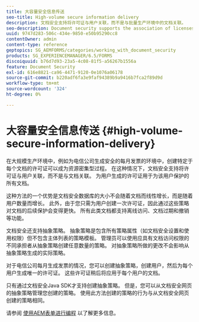 ```yaml
---
title: 大容量安全信息传送
seo-title: High-volume secure information delivery
description: 文档安全支持将许可证与用户关联，而不是与批量生产环境中的文档关联。
seo-description: Document security supports the association of licenses to users, rather than to the documents in mass production environments.
uuid: 9747d283-506c-434e-9850-e50b95290cc8
contentOwner: admin
content-type: reference
geptopics: SG_AEMFORMS/categories/working_with_document_security
products: SG_EXPERIENCEMANAGER/6.5/FORMS
discoiquuid: b76d7d93-23a5-4c08-81f5-a56267b1556a
feature: Document Security
exl-id: 616e8821-ca96-4471-9120-0e1076a06178
source-git-commit: b220adf6fa3e9faf94389b9a9416b7fca2f89d9d
workflow-type: tm+mt
source-wordcount: '324'
ht-degree: 0%

---
```


# 大容量安全信息传送 {#high-volume-secure-information-delivery}

在大规模生产环境中，例如为电信公司生成安全的每月发票的环境中，创建特定于每个文档的许可证可以成为资源密集型过程。 在这种情况下，文档安全支持将许可证与用户关联，而不是与文档关联。 为用户生成的许可证用于为该用户保护的所有文档。

这种方法的一个优势是文档安全数据库的大小不会随着文档而线性增长，而是随着用户数量而增长。 此外，由于您只需为用户创建一次许可证，因此通过这些策略对文档的后续保护会变得更快。 所有此类文档都支持离线访问、文档过期和撤销等功能。

文档安全还支持抽象策略。 抽象策略是包含所有策略属性（如文档安全设置和使用权限）但不包含主体列表的策略模板。 管理员可以使用应具有文档访问权限的不同承担者从抽象策略创建任意数量的策略。 对抽象策略所做的更改不会影响从抽象策略生成的实际策略。

对于电信公司每月生成发票的情况，您可以创建抽象策略，创建用户，然后为每个用户生成唯一的许可证。 这些许可证稍后将应用于每个用户的文档。

只有通过文档安全Java SDK才支持创建抽象策略。 但是，您可以从文档安全网页的抽象策略管理您创建的策略。 使用此方法创建的策略的行为与从文档安全网页创建的策略相同。

请参阅 [使用AEM表单进行编程](https://www.adobe.com/go/learn_aemforms_programming_63) 以了解更多信息。
